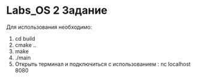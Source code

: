 # Labs_OS 2 Задание 

Для использования необходимо:
1) cd build
2) cmake ..
3) make
4) ./main
5) Открыть терминал и подключиться с использованием : nc localhost 8080